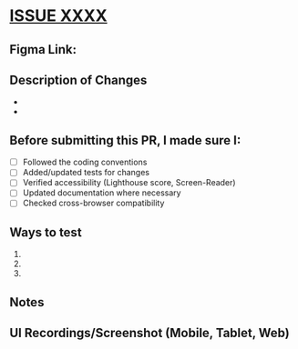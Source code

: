 # [ISSUE XXXX](https://github.com/haxtheweb/issues/issues/XXXX)

## Figma Link:

## Description of Changes
*
*

## Before submitting this PR, I made sure I:
- [ ] Followed the coding conventions
- [ ] Added/updated tests for changes
- [ ] Verified accessibility (Lighthouse score, Screen-Reader)
- [ ] Updated documentation where necessary
- [ ] Checked cross-browser compatibility

## Ways to test
1. 
2.
3. 

## Notes
<!-- Any additional context, decisions, or follow-up work -->

## UI Recordings/Screenshot (Mobile, Tablet, Web)